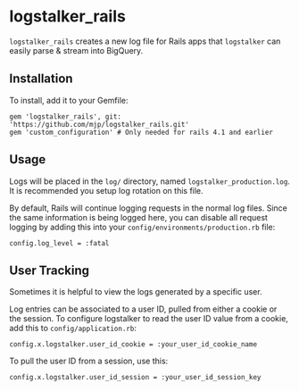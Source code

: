 # logstalker_rails

`logstalker_rails` creates a new log file for Rails apps that `logstalker` can
easily parse & stream into BigQuery.

## Installation

To install, add it to your Gemfile:

    gem 'logstalker_rails', git: 'https://github.com/mjp/logstalker_rails.git'
    gem 'custom_configuration' # Only needed for rails 4.1 and earlier

## Usage

Logs will be placed in the `log/` directory, named `logstalker_production.log`.
It is recommended you setup log rotation on this file.

By default, Rails will continue logging requests in the normal log files. Since
the same information is being logged here, you can disable all request logging
by adding this into your `config/environments/production.rb` file:

    config.log_level = :fatal

## User Tracking

Sometimes it is helpful to view the logs generated by a specific user.

Log entries can be associated to a user ID, pulled from either a cookie or the
session. To configure logstalker to read the user ID value from a cookie, add
this to `config/application.rb`:

    config.x.logstalker.user_id_cookie = :your_user_id_cookie_name

To pull the user ID from a session, use this:

    config.x.logstalker.user_id_session = :your_user_id_session_key
